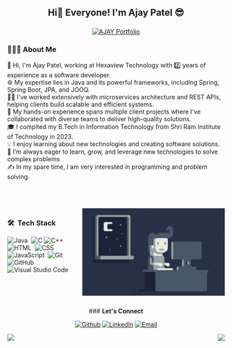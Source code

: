 <div align='right'>

</div>

<!-- WAKING HAND WITH GOOD TO HAVE YOU TEXT-->
<h2 align=center>Hi👋 Everyone! I'm Ajay Patel 😎</h2>

<div align='center'>

###

[![AJAY Portfolio](https://img.shields.io/badge/-My%20Portfolio-e4eff2?style=for-the-badge&logo=rss&logoColor=black)](https://ajaypatel-512.github.io/Personal_Portfolio/)

</div>

<!--ABOUT ME CODE-->
<h3 align="left">👨🏻‍💻  About Me</h3>
👋  Hi, I'm Ajay Patel, working at Hexaview Technology with 2️⃣ years of experience as a software developer.<br> 
⚙️  My expertise lies in Java and its powerful frameworks, including Spring, Spring Boot, JPA, and JOOQ.<br>
🧑‍💻  I've worked extensively with microservices architecture and REST APIs, helping clients build scalable and efficient systems.<br> 
📧  My hands-on experience spans multiple client projects where I've collaborated with diverse teams to deliver high-quality solutions.<br>
🎓  I complted my B.Tech in Information Technology from Shri Ram Institute of Technology in 2023.<br>
💡  I enjoy learning about new technologies and creating software solutions.<br>
🚀 I’m always eager to learn, grow, and leverage new technologies to solve complex problems<br>
✍️  In my spare time, I am very interested in programming and problem solving.<br>

<br><br><br>
<img alt="Night Coding" src="https://raw.githubusercontent.com/AVS1508/AVS1508/master/assets/Night-Coding.gif" width="330px" align="right"/>

### 🛠 &nbsp;Tech Stack

![Java](https://img.shields.io/badge/-Java-05122A?style=flat&logo=Java&logoColor=FFA518)&nbsp;
![C](https://img.shields.io/badge/-C-05122A?style=flat&logo=C&logoColor=A8B9CC)
![C++](https://img.shields.io/badge/-C++-05122A?style=flat&logo=C%2B%2B&logoColor=00599C)&nbsp;
![HTML](https://img.shields.io/badge/-HTML-05122A?style=flat&logo=HTML5)&nbsp;
![CSS](https://img.shields.io/badge/-CSS-05122A?style=flat&logo=CSS3&logoColor=1572B6)&nbsp;\
![JavaScript](https://img.shields.io/badge/-JavaScript-05122A?style=flat&logo=javascript)&nbsp;
![Git](https://img.shields.io/badge/-Git-05122A?style=flat&logo=git)
![GitHub](https://img.shields.io/badge/-GitHub-05122A?style=flat&logo=github)&nbsp;\
![Visual Studio Code](https://img.shields.io/badge/-Visual%20Studio%20Code-05122A?style=flat&logo=visual-studio-code&logoColor=007ACC)
<br><br>



<br> <br>
<div align='center'>
### <b>Let's Connect</b>
<!-- SOCAIL MEDIA HANDLES -->

[![Github](https://img.shields.io/badge/-Github-181717?style=for-the-badge&logo=Github&logoColor=white)](https://github.com/Ajaypatel-512)
[![LinkedIn](https://img.shields.io/badge/-LinkedIn-0077B5?style=for-the-badge&logo=LinkedIn&logoColor=white)](https://www.linkedin.com/in/ajay-patel-4934a9145/)
[![Email](https://img.shields.io/badge/Email-AjayPatelap1504@gmail.com-8e62f5?style=for-the-badge&logoColor=)](mailto:Ajaypatelap1504@gmail.com)
</div>

<p align="left">
<a href="https://github.com/Ajaypatel-512">
  <img height="180em" align="left" src="https://github-readme-stats-eight-theta.vercel.app/api?username=Ajaypatel-512&show_icons=true&theme=algolia&include_all_commits=true&count_private=true"/>
  <img height="180em" align="right" src="https://github-readme-stats-eight-theta.vercel.app/api/top-langs/?username=Ajaypatel-512&layout=compact&langs_count=8&theme=algolia"/>
</a>
</p>

